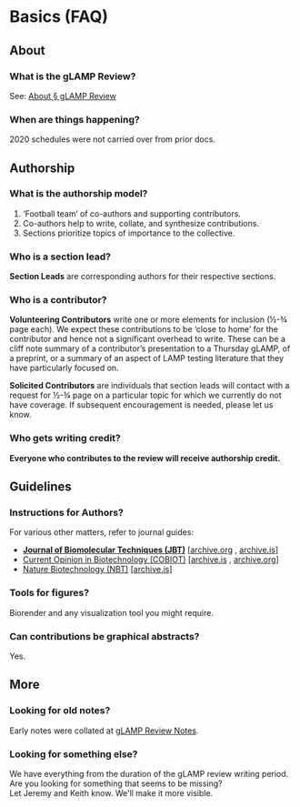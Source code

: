 # Basics \(FAQ\)

## **About**

### **What is the gLAMP Review?**

See: [About § gLAMP Review](../../#glamp-review)

### When are things happening?

2020 schedules were not carried over from prior docs.

## **Authorship**

### **What is the authorship model?**

1. ‘Football team’ of co-authors and supporting contributors.
2. Co-authors help to write, collate, and synthesize contributions.
3. Sections prioritize topics of importance to the collective.

### Who is a section lead?

**Section Leads** are corresponding authors for their respective sections.

### **Who is a contributor?**

**Volunteering Contributors** write one or more elements for inclusion \(½-¾ page each\). We expect these contributions to be ‘close to home’ for the contributor and hence not a significant overhead to write. These can be a cliff note summary of a contributor’s presentation to a Thursday gLAMP, of a preprint, or a summary of an aspect of LAMP testing literature that they have particularly focused on.

**Solicited Contributors** are individuals that section leads will contact with a request for ½-¾ page on a particular topic for which we currently do not have coverage. If subsequent encouragement is needed, please let us know.

### **Who gets writing credit?**

**Everyone who contributes to the review will receive authorship credit.**

## Guidelines

### Instructions for Authors?

For various other matters, refer to journal guides:

* [**Journal of Biomolecular Techniques \(JBT\)**](https://jbt.abrf.org/jbt-static/index.cfm/page/author_instructions.htm)**​** \[​[archive.org](http://web.archive.org/web/20201116125250/https://jbt.abrf.org/jbt-static/index.cfm/page/author_instructions.htm) , [archive.is](https://archive.is/zM58y)​\]
* [Current Opinion in Biotechnology \(COBIOT\)](https://www.elsevier.com/journals/current-opinion-in-biotechnology/0958-1669/guide-for-authors) \[​[archive.is](https://web.archive.org/web/20201116112444/https://www.elsevier.com/journals/current-opinion-in-biotechnology/0958-1669/guide-for-authors) , [archive.org](https://archive.is/3yeKc)​\]
* [Nature Biotechnology \(NBT\)](https://www.nature.com/nbt/for-authors) \[​[archive.is](https://archive.is/S4OwB)​\]

### Tools for figures?

Biorender and any visualization tool you might require.

### Can contributions be graphical abstracts?

Yes.

## More

### Looking for old notes?

Early notes were collated at [gLAMP Review Notes](https://docs.google.com/document/d/1GjIfKRV_QPocbBhRc2jvSiKCm5vMb6K1Icshu9knTmk/edit?pli=1#).

### Looking for something else?

We have everything from the duration of the gLAMP review writing period.  
Are you looking for something that seems to be missing?  
Let Jeremy and Keith know. We'll make it more visible.

